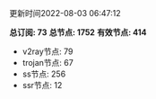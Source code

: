 更新时间2022-08-03 06:47:12

**总订阅: 73**
**总节点: 1752**
**有效节点: 414**
- v2ray节点: 79
- trojan节点: 67
- ss节点: 256
- ssr节点: 12

